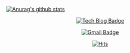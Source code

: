
 [![Anurag's github stats](https://github-readme-stats.vercel.app/api?username=chaselover)](https://github.com/anuraghazra/github-readme-stats)

<div align=center display=flex>

	  
  [![Tech Blog Badge](http://img.shields.io/badge/-Tech%20blog-black?style=flat-square&logo=github&link=https://devlibrary00108.tistory.com)](https://devlibrary00108.tistory.com)


  [![Gmail Badge](https://img.shields.io/badge/Gmail-d14836?style=flat-square&logo=Gmail&logoColor=white&link=mailto:gkstmdwn234@gmail.com)](mailto:gkstmdwn234@gmail.com)


  [![Hits](https://hits.seeyoufarm.com/api/count/incr/badge.svg?url=https%3A%2F%2Fgithub.com%2Fchaselover%2F&count_bg=%23E394DE&title_bg=%23E7DBDB&icon=&icon_color=%23111010&title=hits&edge_flat=false)](https://hits.seeyoufarm.com)

</div>
